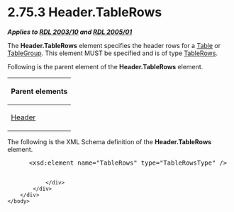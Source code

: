 <html dir="LTR" xmlns:mshelp="http://msdn.microsoft.com/mshelp" xmlns:ddue="http://ddue.schemas.microsoft.com/authoring/2003/5" xmlns:xlink="http://www.w3.org/1999/xlink" xmlns:tool="http://www.microsoft.com/tooltip">
    <head>
        <meta http-equiv="Content-Type" content="text/html; CHARSET=utf-8"></meta>
        <meta name="save" content="history"></meta>
        <title>2.75.3 Header.TableRows</title>
        <xml>
            <mshelp:toctitle title="2.75.3 Header.TableRows"></mshelp:toctitle>
            <mshelp:rltitle title="[MS-RDL]: Header.TableRows"></mshelp:rltitle>
            <mshelp:keyword index="A" term="dd7b65d1-bdca-4178-8da6-c2ea3ce326b2"></mshelp:keyword>
            <mshelp:attr name="DCSext.ContentType" value="open specification"></mshelp:attr>
            <mshelp:attr name="AssetID" value="dd7b65d1-bdca-4178-8da6-c2ea3ce326b2"></mshelp:attr>
            <mshelp:attr name="TopicType" value="kbRef"></mshelp:attr>
            <mshelp:attr name="DCSext.Title" value="[MS-RDL]: Header.TableRows" />
        </xml>
    </head>
    <body>
        <div id="header">
            <h1 class="heading">2.75.3 Header.TableRows</h1>
        </div>
        <div id="mainSection">
            <div id="mainBody">
                <div id="allHistory" class="saveHistory"></div>
                <div id="sectionSection0" class="section" name="collapseableSection">
                    

<p><b><i>Applies to </i></b><a href="a7e2ad00-07c8-4f6d-80ab-3ad55df7b233.htm"><b><i>RDL 2003/10</i></b></a><b>
<i>and </i></b><a href="3ebe2912-4958-4832-b391-cad1f5e13338.htm"><b><i>RDL 2005/01</i></b></a></p>

<p>The <b>Header.TableRows</b> element specifies the header
rows for a <a href="660db744-699e-4ca3-a2d6-a5cab4bcf9b0.htm">Table</a> or <a href="a23c61be-758a-4247-a3ab-fd1159ff0520.htm">TableGroup</a>. This element
MUST be specified and is of type <a href="e0f8c5a6-4cdb-4fec-9bfc-cabf5ecd04ad.htm">TableRows</a>. </p>

<p>Following is the parent element of the <b>Header.TableRows</b>
element.</p>

<table>
 <thead>
  <tr>
   <th>
   <p>Parent elements</p>
   </th>
  </tr>
 </thead>
 <tr>
  <td>
  <p><a href="ac104947-f4a3-4119-85bb-386b6219d64b.htm">Header</a>
  </p>
  </td>
 </tr>
</table>

<p>The following is the XML Schema definition of the <b>Header.TableRows</b>
element.           </p>

<dl>
<dd>
<div><pre> &lt;xsd:element name=&quot;TableRows&quot; type=&quot;TableRowsType&quot; /&gt;
  
</pre></div>
</dd></dl>


                </div>
            </div>
        </div>
    </body>
</html>